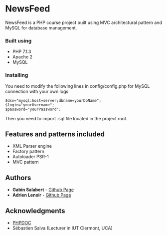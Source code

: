 # NewsFeed

NewsFeed is a PHP course project built using MVC architectural pattern and MySQL for database management.

### Built using

* PHP 7.1.3
* Apache 2
* MySQL

### Installing

You need to modify the following lines in config/config.php for MySQL connection with your own logs

```
$dsn="mysql:host=server;dbname=yourDbName";
$login="yourUsername";
$password="yourPassword";
```

Then you need to import .sql file located in the project root. 

## Features and patterns included

* XML Parser engine
* Factory pattern
* Autoloader PSR-1
* MVC pattern

## Authors

* **Gabin Salabert** - [Github Page](https://github.com/GabinSalabert)
* **Adrien Lenoir** - [Github Page](https://github.com/IraSkyx)

## Acknowledgments

* [PHPDOC](http://php.net/docs.php)
* Sébastien Salva (Lecturer in IUT Clermont, UCA)
